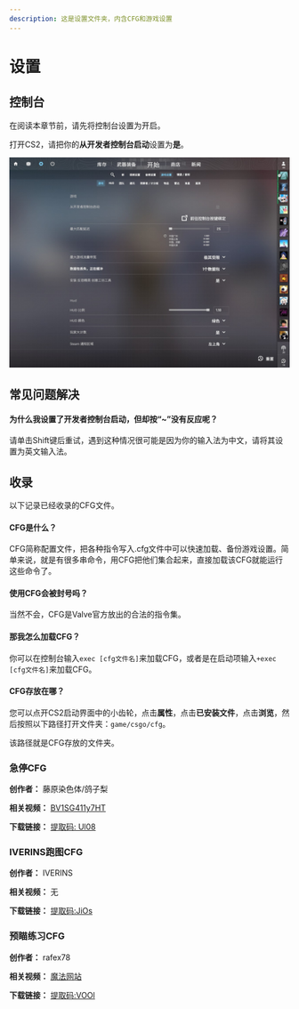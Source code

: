 ```yaml
---
description: 这是设置文件夹，内含CFG和游戏设置
---
```


# 设置

## 控制台

在阅读本章节前，请先将控制台设置为开启。

打开CS2，请把你的**从开发者控制台启动**设置为**是**。

![如图所示](20240321135654_1-1.jpg)

## 常见问题解决

#### 为什么我设置了开发者控制台启动，但却按“~”没有反应呢？

请单击Shift键后重试，遇到这种情况很可能是因为你的输入法为中文，请将其设置为英文输入法。

## 收录

以下记录已经收录的CFG文件。

#### CFG是什么？

CFG简称配置文件，把各种指令写入.cfg文件中可以快速加载、备份游戏设置。简单来说，就是有很多串命令，用CFG把他们集合起来，直接加载该CFG就能运行这些命令了。

#### 使用CFG会被封号吗？

当然不会，CFG是Valve官方放出的合法的指令集。

#### 那我怎么加载CFG？

你可以在控制台输入`exec [cfg文件名]`来加载CFG，或者是在启动项输入`+exec [cfg文件名]`来加载CFG。 

#### CFG存放在哪？

您可以点开CS2启动界面中的小齿轮，点击**属性**，点击**已安装文件**，点击**浏览**，然后按照以下路径打开文件夹：`game/csgo/cfg`。

该路径就是CFG存放的文件夹。

### 急停CFG

**创作者：** 藤原染色体/鸽子梨

**相关视频：** [BV1SG411y7HT](https://www.bilibili.com/video/BV1SG411y7HT)

**下载链接：** [提取码: Ul08](https://www.123pan.com/s/CQvwjv-AFBvd.html)

### IVERINS跑图CFG

**创作者：** IVERINS

**相关视频：** 无

**下载链接：** [提取码:JiOs](https://www.123pan.com/s/CQvwjv-EFBvd.html)

### 预瞄练习CFG

**创作者：** rafex78

**相关视频：** [魔法网站](https://www.youtube.com/watch?v=KBu14_G5f24)

**下载链接：** [提取码:VOOl](https://www.123pan.com/s/CQvwjv-bGBvd.html)